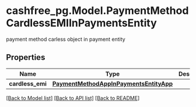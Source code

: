 # cashfree_pg.Model.PaymentMethodCardlessEMIInPaymentsEntity
payment method carless object in payment entity

## Properties

Name | Type | Description | Notes
------------ | ------------- | ------------- | -------------
**cardless_emi** | [**PaymentMethodAppInPaymentsEntityApp**](PaymentMethodAppInPaymentsEntityApp.md) |  | [optional] 

[[Back to Model list]](../README.md#documentation-for-models) [[Back to API list]](../README.md#documentation-for-api-endpoints) [[Back to README]](../README.md)

